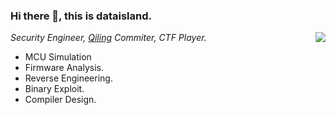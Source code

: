 ### Hi there 👋, this is dataisland.

<img align="right" src="https://github-readme-stats.vercel.app/api?username=cla7aye15I4nd&count_private=true&theme=buefy&show_icons=true&include_all_commits=true"/>

*Security Engineer, [Qiling](https://github.com/qilingframework/qiling) Commiter, CTF Player.*

- MCU Simulation
- Firmware Analysis. 
- Reverse Engineering. 
- Binary Exploit.
- Compiler Design.


<!--
**cla7aye15I4nd/cla7aye15I4nd** is a ✨ _special_ ✨ repository because its `README.md` (this file) appears on your GitHub profile.

Here are some ideas to get you started:

- 🔭 I’m currently working on ...
- 🌱 I’m currently learning ...
- 👯 I’m looking to collaborate on ...
- 🤔 I’m looking for help with ...
- 💬 Ask me about ...
- 📫 How to reach me: ...
- 😄 Pronouns: ...
- ⚡ Fun fact: ...
-->
